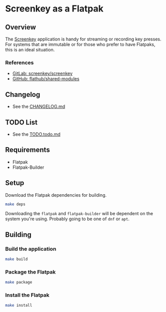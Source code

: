 # Screenkey as a Flatpak

## Overview

The [Screenkey](https://gitlab.com/screenkey/screenkey) application is handy for
streaming or recording key presses. For systems that are immutable or for those
who prefer to have Flatpaks, this is an ideal situation.

### References

* [GitLab: screenkey/screenkey](https://gitlab.com/screenkey/screenkey)
* [GitHub: flathub/shared-modules](https://github.com/flathub/shared-modules)

## Changelog

* See the [CHANGELOG.md](CHANGELOG.md)

## TODO List

* See the [TODO.todo.md](TODO.todo.md)

## Requirements

* Flatpak
* Flatpak-Builder

## Setup

Download the Flatpak dependencies for building.

```bash
make deps
```

Downloading the `flatpak` and `flatpak-builder` will be dependent on the system
you're using. Probably going to be one of `dnf` or `apt`.

## Building

### Build the application

```bash
make build
```

### Package the Flatpak

```bash
make package
```

### Install the Flatpak

```bash
make install
```